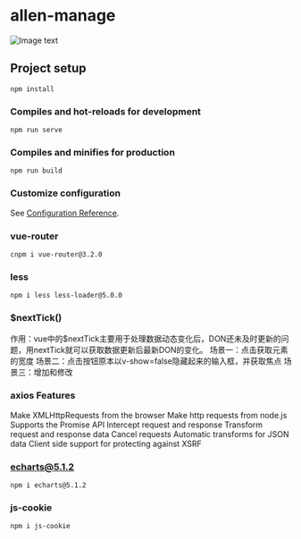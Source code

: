 <!--
 * @Author: Topskys
 * @Date: 2022-09-27 16:06:56
 * @LastEditTime: 2022-10-02 11:33:35
-->
# allen-manage
![Image text](image.png)

## Project setup
```
npm install
```

### Compiles and hot-reloads for development
```
npm run serve
```

### Compiles and minifies for production
```
npm run build
```

### Customize configuration
See [Configuration Reference](https://cli.vuejs.org/config/).



### vue-router
```
cnpm i vue-router@3.2.0
```



### less
```
npm i less less-loader@5.0.0
```


### $nextTick()
作用：vue中的$nextTick主要用于处理数据动态变化后，DON还未及时更新的问题，用nextTick就可以获取数据更新后最新DON的变化。
场景一：点击获取元素的宽度
场景二：点击按钮原本以v-show=false隐藏起来的输入框，并获取焦点
场景三：增加和修改


### axios Features
Make XMLHttpRequests from the browser
Make http requests from node.js
Supports the Promise API
Intercept request and response
Transform request and response data
Cancel requests
Automatic transforms for JSON data
Client side support for protecting against XSRF


### echarts@5.1.2
```
npm i echarts@5.1.2
```

### js-cookie
```
npm i js-cookie
```
